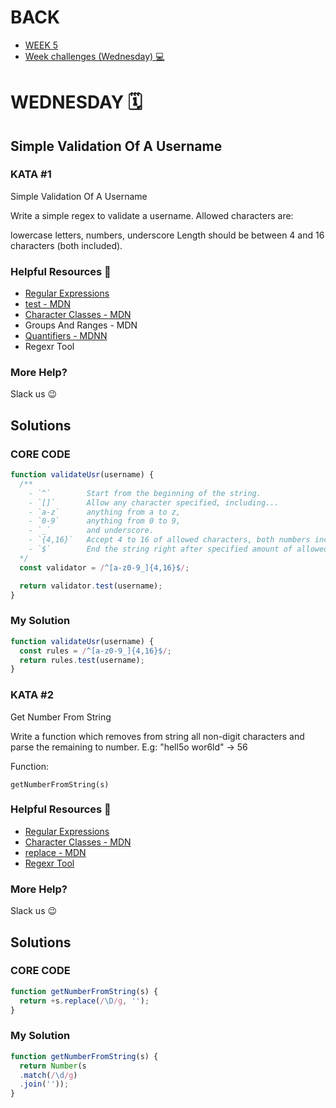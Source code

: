 # BACK
<ul>
<li><a href="https://github.com/Lesdith/core-code-from-scratch-readme/blob/main/Weeks/Week%205%20Typescript/Week%205.md"> WEEK 5 </a> </li>
<li><a href="https://github.com/Lesdith/core-code-from-scratch-readme/blob/main/Weeks/Week%205%20Typescript/Week%20challenges%20(Wednesday).md"> Week challenges (Wednesday) 💻 </a> </li>
</ul>


# WEDNESDAY 🗓️
## Simple Validation Of A Username

### KATA #1
Simple Validation Of A Username

Write a simple regex to validate a username. Allowed characters are:

lowercase letters,
numbers,
underscore
Length should be between 4 and 16 characters (both included).


### Helpful Resources 📖
<ul>
  <li><a href="https://developer.mozilla.org/en-US/docs/Web/JavaScript/Guide/Regular_Expressions">Regular Expressions</a> </li>
  <li><a href="https://developer.mozilla.org/en-US/docs/Web/JavaScript/Reference/Global_Objects/RegExp/test">test - MDN</a> </li>
  <li><a href="https://developer.mozilla.org/en-US/docs/Web/JavaScript/Guide/Regular_Expressions/Character_Classes">Character Classes - MDN</a> </li>
  <li><a href="https://developer.mozilla.org/en-US/docs/Web/JavaScript/Guide/Regular_Expressions/Groups_and_Ranges"></a> Groups And Ranges - MDN </li>
  <li><a href="https://developer.mozilla.org/en-US/docs/Web/JavaScript/Guide/Regular_Expressions/Quantifiers">Quantifiers - MDNN</a> </li>
  <li><a href="https://regexr.com/"></a>Regexr Tool</li>
</ul>

### More Help?
Slack us 😉

## Solutions
### CORE CODE 
```typescript
function validateUsr(username) {
  /**
    - `^`        Start from the beginning of the string.
    - `[]`       Allow any character specified, including...
    - `a-z`      anything from a to z,
    - `0-9`      anything from 0 to 9,
    - `_`        and underscore.
    - `{4,16}`   Accept 4 to 16 of allowed characters, both numbers included.
    - `$`        End the string right after specified amount of allowed characters is given.
  */
  const validator = /^[a-z0-9_]{4,16}$/;

  return validator.test(username);
}
```

### My Solution

```typescript
function validateUsr(username) {
  const rules = /^[a-z0-9_]{4,16}$/;
  return rules.test(username); 
}
```

### KATA #2
Get Number From String


Write a function which removes from string all non-digit characters and parse the remaining to number. E.g: "hell5o wor6ld" -> 56

Function:
```
getNumberFromString(s)
```


### Helpful Resources 📖
<ul>
  <li><a href="https://developer.mozilla.org/en-US/docs/Web/JavaScript/Guide/Regular_Expressions">Regular Expressions</a> </li>
  <li><a href="https://developer.mozilla.org/en-US/docs/Web/JavaScript/Guide/Regular_Expressions/Character_Classes"> Character Classes - MDN</a> </li>
  <li><a href="https://developer.mozilla.org/en-US/docs/Web/JavaScript/Reference/Global_Objects/String/replace"> replace - MDN</a> </li> 
    <li><a href="https://regexr.com/"> Regexr Tool</a> </li> 
</ul>

### More Help?
Slack us 😉

## Solutions
### CORE CODE 
```typescript
function getNumberFromString(s) {
  return +s.replace(/\D/g, '');
}
```

### My Solution
```typescript
function getNumberFromString(s) {
  return Number(s
  .match(/\d/g)
  .join(''));
} 
```

